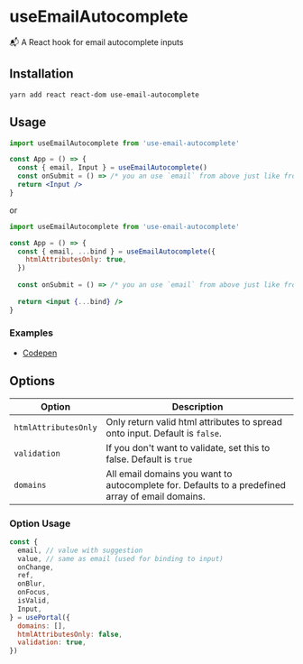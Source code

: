 # useEmailAutocomplete
📬 A React hook for email autocomplete inputs

Installation
------------

```shell
yarn add react react-dom use-email-autocomplete
```

Usage
-----

```jsx
import useEmailAutocomplete from 'use-email-autocomplete'

const App = () => {
  const { email, Input } = useEmailAutocomplete()
  const onSubmit = () => /* you an use `email` from above just like from `state` */
  return <Input />
}
```
or
```jsx
import useEmailAutocomplete from 'use-email-autocomplete'

const App = () => {
  const { email, ...bind } = useEmailAutocomplete({
    htmlAttributesOnly: true,
  })
  
  const onSubmit = () => /* you an use `email` from above just like from `state` */
  
  return <input {...bind} />
}
```

### Examples
- [Codepen](https://codepen.io/alex-cory/pen/daLjKj?editors=0010)

Options
-----
| Option                | Description                                                                              |
| --------------------- | ---------------------------------------------------------------------------------------- |
| `htmlAttributesOnly` | Only return valid html attributes to spread onto input. Default is `false`. |
| `validation`   | If you don't want to validate, set this to false. Default is `true`    |
| `domains` | All email domains you want to autocomplete for. Defaults to a predefined array of email domains. |

### Option Usage
```js
const {
  email, // value with suggestion
  value, // same as email (used for binding to input)
  onChange,
  ref,
  onBlur,
  onFocus,
  isValid,
  Input,
} = usePortal({
  domains: [],
  htmlAttributesOnly: false,
  validation: true,
})
```
